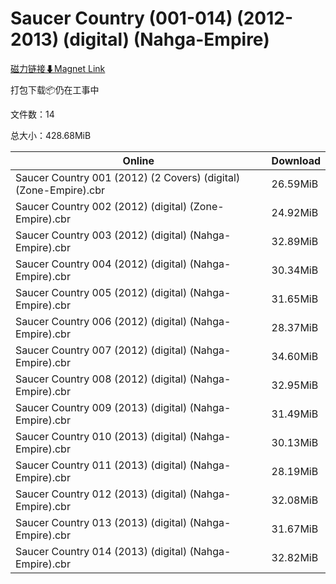 # Saucer Country (001-014) (2012-2013) (digital) (Nahga-Empire)

[磁力链接⬇Magnet Link](magnet:?xt=urn:btih:fe97bbd62499f3024a235b153a7b95b093464f59&dn=Saucer%20Country%20%28001-014%29%20%282012-2013%29%20%28digital%29%20%28Nahga-Empire%29)

打包下载📦仍在工事中

文件数：14

总大小：428.68MiB

Online | Download
--- | ---
Saucer Country 001 (2012) (2 Covers) (digital) (Zone-Empire).cbr | 26.59MiB
Saucer Country 002 (2012) (digital) (Zone-Empire).cbr | 24.92MiB
Saucer Country 003 (2012) (digital) (Nahga-Empire).cbr | 32.89MiB
Saucer Country 004 (2012) (digital) (Nahga-Empire).cbr | 30.34MiB
Saucer Country 005 (2012) (digital) (Nahga-Empire).cbr | 31.65MiB
Saucer Country 006 (2012) (digital) (Nahga-Empire).cbr | 28.37MiB
Saucer Country 007 (2012) (digital) (Nahga-Empire).cbr | 34.60MiB
Saucer Country 008 (2012) (digital) (Nahga-Empire).cbr | 32.95MiB
Saucer Country 009 (2013) (digital) (Nahga-Empire).cbr | 31.49MiB
Saucer Country 010 (2013) (digital) (Nahga-Empire).cbr | 30.13MiB
Saucer Country 011 (2013) (digital) (Nahga-Empire).cbr | 28.19MiB
Saucer Country 012 (2013) (digital) (Nahga-Empire).cbr | 32.08MiB
Saucer Country 013 (2013) (digital) (Nahga-Empire).cbr | 31.67MiB
Saucer Country 014 (2013) (digital) (Nahga-Empire).cbr | 32.82MiB